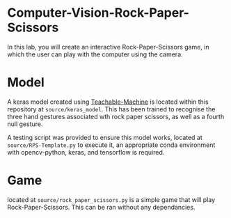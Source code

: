 # Computer-Vision-Rock-Paper-Scissors
In this lab, you will create an interactive Rock-Paper-Scissors game, in which the user can play with the computer using the camera.

# Model
A keras model created using [Teachable-Machine](https://teachablemachine.withgoogle.com/) is located within this repository at `source/keras_model`. This has been trained to recognise the three hand gestures associated wth rock paper scissors, as well as a fourth null gesture.

A testing script was provided to ensure this model works, located at `source/RPS-Template.py` to execute it, an appropriate conda environment with opencv-python, keras, and tensorflow is required.

# Game
located at `source/rock_paper_scissors.py` is a simple game that will play Rock-Paper-Scissors. This can be ran without any dependancies.